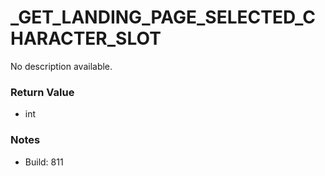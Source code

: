 # _GET_LANDING_PAGE_SELECTED_CHARACTER_SLOT

No description available.

### Return Value
* int

### Notes
* Build: 811

